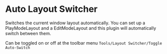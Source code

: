 # Auto Layout Switcher
Switches the current window layout automatically. You can set up a PlayModeLayout and a EditModeLayout and this plugin will automatically switch between them.

Can be toggled on or off at the toolbar menu `Tools/Layout Switcher/Toggle Auto-Switch`